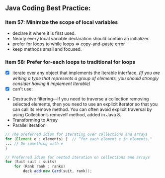 ## Java Coding Best Practice:

### Item 57: Minimize the scope of local variables

- declare it where it is first used.
- Nearly every local variable declaration should contain an initializer.
- prefer for loops to while loops => copy-and-paste error
- keep methods small and focused.

### Item 58: Prefer for-each loops to traditional for loops
- [x] iterate over any object that implements the Iterable interface,
*(if you are writing a type that represents a group of elements, you should strongly consider having it implement Iterable)*
- [x] can't use: 
- Destructive filtering—If you need to traverse a collection removing selected elements, 
then you need to use an explicit iterator so that you can call its remove method. 
You can often avoid explicit traversal by using Collection’s removeIf method, added in Java 8.
- Transforming to Array
- Parallel iteration
```java
// The preferred idiom for iterating over collections and arrays
for (Element e : elements) {  // “for each element e in elements."
... // Do something with e
}

// Preferred idiom for nested iteration on collections and arrays
for (Suit suit : suits)
    for (Rank rank : ranks)
        deck.add(new Card(suit, rank));
```
